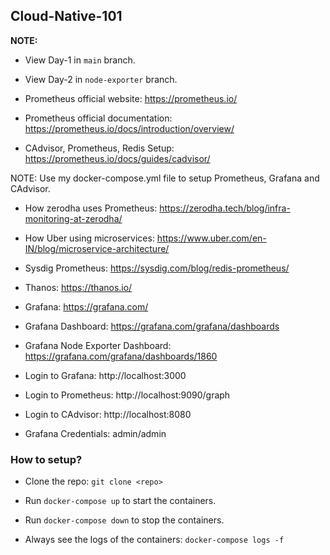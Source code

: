 ## Cloud-Native-101

**NOTE:**
* View Day-1 in `main` branch.
* View Day-2 in `node-exporter` branch.

* Prometheus official website: https://prometheus.io/
* Prometheus official documentation: https://prometheus.io/docs/introduction/overview/
* CAdvisor, Prometheus, Redis Setup: https://prometheus.io/docs/guides/cadvisor/

NOTE: Use my docker-compose.yml file to setup Prometheus, Grafana and CAdvisor.

* How zerodha uses Prometheus: https://zerodha.tech/blog/infra-monitoring-at-zerodha/
* How Uber using microservices: https://www.uber.com/en-IN/blog/microservice-architecture/
* Sysdig Prometheus: https://sysdig.com/blog/redis-prometheus/
* Thanos: https://thanos.io/
* Grafana: https://grafana.com/

* Grafana Dashboard: https://grafana.com/grafana/dashboards

* Grafana Node Exporter Dashboard: https://grafana.com/grafana/dashboards/1860

* Login to Grafana: http://localhost:3000
* Login to Prometheus: http://localhost:9090/graph
* Login to CAdvisor: http://localhost:8080

* Grafana Credentials: admin/admin

### How to setup?

* Clone the repo: `git clone <repo>`
* Run `docker-compose up` to start the containers.
* Run `docker-compose down` to stop the containers.

* Always see the logs of the containers: `docker-compose logs -f`






